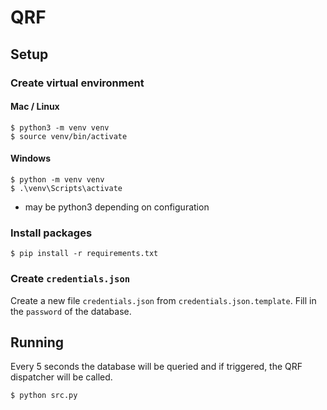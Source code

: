 # QRF

## Setup

### Create virtual environment

#### Mac / Linux
```console
$ python3 -m venv venv
$ source venv/bin/activate
```
#### Windows
```console
$ python -m venv venv
$ .\venv\Scripts\activate
```
* may be python3 depending on configuration

### Install packages

```console
$ pip install -r requirements.txt
```

### Create `credentials.json`

Create a new file `credentials.json` from `credentials.json.template`. Fill in the `password` of the database.

## Running

Every 5 seconds the database will be queried and if triggered, the QRF dispatcher will be called.

```console
$ python src.py
```
